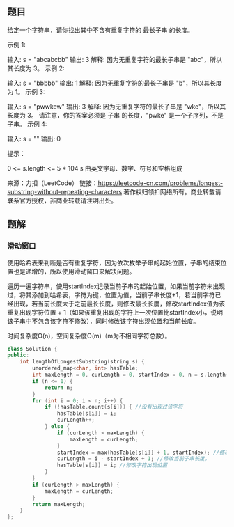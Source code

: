 ## 题目

给定一个字符串，请你找出其中不含有重复字符的 最长子串 的长度。

 

示例 1:

输入: s = "abcabcbb"
输出: 3 
解释: 因为无重复字符的最长子串是 "abc"，所以其长度为 3。
示例 2:

输入: s = "bbbbb"
输出: 1
解释: 因为无重复字符的最长子串是 "b"，所以其长度为 1。
示例 3:

输入: s = "pwwkew"
输出: 3
解释: 因为无重复字符的最长子串是 "wke"，所以其长度为 3。
     请注意，你的答案必须是 子串 的长度，"pwke" 是一个子序列，不是子串。
示例 4:

输入: s = ""
输出: 0


提示：

0 <= s.length <= 5 * 104
s 由英文字母、数字、符号和空格组成

来源：力扣（LeetCode）
链接：https://leetcode-cn.com/problems/longest-substring-without-repeating-characters
著作权归领扣网络所有。商业转载请联系官方授权，非商业转载请注明出处。

## 题解

### 滑动窗口

使用哈希表来判断是否有重复字符，因为依次枚举子串的起始位置，子串的结束位置也是递增的，所以使用滑动窗口来解决问题。

遍历一遍字符串，使用startIndex记录当前子串的起始位置，如果当前字符未出现过，将其添加到哈希表，字符为键，位置为值，当前子串长度+1，若当前字符已经出现，若当前长度大于之前最长长度，则修改最长长度，修改startIndex值为该重复出现字符位置 + 1（如果该重复出现的字符上一次位置比startIndex小，说明该子串中不包含该字符不修改），同时修改该字符出现位置和当前长度。

时间复杂度O(n)，空间复杂度O(m)（m为不相同字符总数）。

```c++
class Solution {
public:
    int lengthOfLongestSubstring(string s) {
        unordered_map<char, int> hasTable;
        int maxLength = 0, curLength = 0, startIndex = 0, n = s.length();
        if (n <= 1) {
            return n;
        }
        for (int i = 0; i < n; i++) {
            if (!hasTable.count(s[i])) { //没有出现过该字符
                hasTable[s[i]] = i;
                curLength++;
            } else {
                if (curLength > maxLength) {
                    maxLength = curLength;
                }
                startIndex = max(hasTable[s[i]] + 1, startIndex); //修改起始位置
                curLength = i - startIndex + 1; //修改当前子串长度。
                hasTable[s[i]] = i; //修改字符出现位置
            }
        }
        if (curLength > maxLength) {
            maxLength = curLength;
        }
        return maxLength;
    }
};
```

